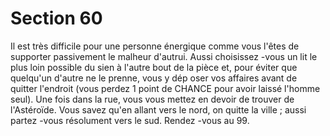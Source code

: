 # Section 60

Il est  très difficile pour une personne énergique comme vous
l'êtes de supporter passivement le malheur d'autrui. Aussi
choisissez -vous un lit le plus loin possible du sien à l'autre bout
de la pièce et, pour éviter que quelqu'un d'autre ne le prenne,
vous y dép oser vos affaires avant de quitter l'endroit (vous
perdez  1 point de  CHANCE  pour avoir laissé l'homme seul).
Une fois dans la rue, vous vous mettez en devoir de trouver de
l'Astéroïde. Vous savez qu'en allant vers le nord, on quitte la ville
; aussi partez -vous résolument vers le sud. Rendez -vous au 99.